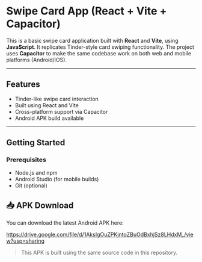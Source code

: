 # Swipe Card App (React + Vite + Capacitor)

This is a basic swipe card application built with **React** and **Vite**, using **JavaScript**. It replicates Tinder-style card swiping functionality. The project uses **Capacitor** to make the same codebase work on both web and mobile platforms (Android/iOS).

---

## Features

- Tinder-like swipe card interaction
- Built using React and Vite
- Cross-platform support via Capacitor
- Android APK build available

---

## Getting Started

### Prerequisites

- Node.js and npm
- Android Studio (for mobile builds)
- Git (optional)

## 📥 APK Download

You can download the latest Android APK here:

https://drive.google.com/file/d/1AksIgOuZPKjntqZBuOdBxhjSz8LHdxM_/view?usp=sharing

> This APK is built using the same source code in this repository.

